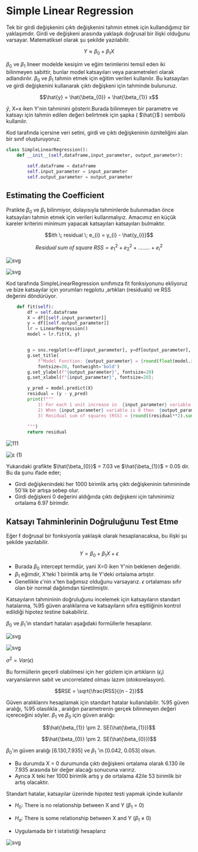 # Simple Linear Regression
Tek bir girdi değişkenini çıktı değişkenini tahmin etmek için kullandığımız bir yaklaşımdır. Girdi ve değişkeni arasında yaklaşık doğrusal bir ilişki olduğunu varsayar. Matematiksel olarak şu şekilde yazılabilir.
 ```math
  Y \approx \beta_{0} + \beta_{1} X
```
$\beta_{0}$ ve $\beta_{1}$ lineer modelde kesişim ve eğim terimlerini temsil eden iki bilinmeyen sabittir, bunlar model katsayıları veya parametreleri olarak adlandırılır.
$\beta_{0}$ ve $\beta_{1}$ tahmin etmek için eğitim verileri kullanılır. Bu katsayıları ve girdi değişkenini kullanarak çıktı değişkeni için tahminde bulunuruz.
```math
\hat{y} =  \hat{\beta_{0}} + \hat{\beta_{1}} x
```
$\hat{y}$, X=x iken Y'nin tahminini gösterir.Burada bilinmeyen bir parametre ve katsayı için tahmin edilen değeri belirtmek için şapka ( $\hat{}$ ) sembolü kullanılır.

Kod tarafında içersine veri setini, girdi ve çıktı değişkeninin özniteliğini alan bir sınıf oluşturuyoruz:

```python
class SimpleLinearRegression():
    def __init__(self,dataframe,input_parameter, output_parameter):

        self.dataframe = dataframe
        self.input_parameter = input_parameter
        self.output_parameter = output_parameter
```

## Estimating the Coefficient
Pratikte $\beta_{0}$ ve $\beta_{1}$ bilinmiyor, dolayısıyla tahminlerde bulunmadan önce katsayıları tahmin etmek için verileri kullanmalıyız. Amacımız en küçük kareler kriterini minimum yapacak katsayıları katsayıları bulmaktır.

```math
ith \; residual \; e_{i} = y_{i} - \hat{y_{i}}
```

```math
Residual \; sum \; of \; square \; RSS = e_{1}^2 + e_{2}^2 + ........ + e_{i}^2
```




![svg](https://github.com/fuatsezer/Machine-Learning/assets/63423939/9f5e7663-a1ba-4642-b414-9dbe9c775c0f)

![svg](https://github.com/fuatsezer/Machine-Learning/assets/63423939/0d9a6297-708b-4976-82f8-b336e371f829)

Kod tarafında SimpleLinearRegression sınıfımıza fit fonksiyonunu ekliyoruz ve bize katsayılar için yorumları regplotu ,artıkları (residuals) ve RSS değerini döndürüyor.

```python
    def fit(self):
        df = self.dataframe
        X = df[[self.input_parameter]]
        y = df[[self.output_parameter]]
        lr = LinearRegression()
        model = lr.fit(X, y)


        g = sns.regplot(x=df[input_parameter], y=df[output_parameter], scatter_kws={'color': 'r', 's': 9})
        g.set_title(
            f"Model Function: {output_parameter} = {round(float(model.intercept_[0]), 2)}+ {round(float(model.coef_[0]), 2)}*{input_parameter}",
            fontsize=20, fontweight='bold')
        g.set_ylabel(f"{output_parameter}", fontsize=20)
        g.set_xlabel(f"{input_parameter}", fontsize=20);

        y_pred = model.predict(X)
        residual = (y - y_pred)
        print(f"""
            1) For each 1 unit increase in  {input_parameter} variable there will be an average increase in {output_parameter} variable is {round(float(model.coef_[0]), 2)} units.
            2) When {input_parameter} variable is 0 then  {output_parameter} variable will on average is {round(float(model.intercept_[0]), 2)} units.
            3) Residual sum of squares (RSS) = {round((residual**2).sum()[0],2)}
        
        """)
        return residual
```
![111](https://github.com/fuatsezer/Machine-Learning/assets/63423939/fc90a848-efac-4a5b-8eba-4e6eb1521794)


![ε (1)](https://github.com/fuatsezer/Machine-Learning/assets/63423939/68005f31-46a2-4502-84ca-a40f08d74628)


Yukarıdaki grafikte $\hat{\beta_{0}}$ = 7.03 ve $\hat{\beta_{1}}$ = 0.05 dir. Bu da şunu ifade eder;
* Girdi değişkenindeki her 1000 birimlik artış çıktı değişkeninin tahmininde 50'lik bir artışa sebep olur.
* Girdi değişkeni 0 değerini aldığında çıktı değişkeni için tahminimiz ortalama 6.97 birimdir.



## Katsayı Tahminlerinin Doğruluğunu Test Etme

Eğer f doğrusal bir fonksiyonla yaklaşık olarak hesaplanacaksa, bu ilişki şu şekilde yazılabilir.
 ```math
  Y = \beta_{0} + \beta_{1} X + \epsilon
```
* Burada $\beta_{0}$ intercept termdür, yani X=0 iken Y'nin beklenen değeridir.
* $\beta_{1}$ eğimdir, X'teki 1 birimlik artış ile Y'deki ortalama artıştır.
* Genellikle $\epsilon$'nin x'ten bağımsız olduğunu varsayarız. $\epsilon$ ortalaması sıfır olan bir normal dağılımdan türetilmiştir.

Katsayıların tahmininin doğruluğunu incelemek için katsayıların standart hatalarına, %95 güven aralıklarına ve katsayıların sıfıra eşitliğinin kontrol edildiği hipotez testine bakabiliriz. 

$\beta_{0}$ ve $\beta_{1}$'in standart hataları aşağıdaki formüllerle hesaplanır.

![svg](https://github.com/fuatsezer/Machine-Learning/assets/63423939/8d65e788-87ff-47aa-b365-19942b7b3832)

![svg](https://github.com/fuatsezer/Machine-Learning/assets/63423939/2758509f-bb8d-450d-8091-e4055e16c625)<?xml version='1.0' encoding='UTF-8'?>

$\sigma^2 = Var(\epsilon)$

Bu formüllerin geçerli olabilmesi için her gözlem için artıkların ($\epsilon_i$) varyanslarının sabit ve uncorrelated olması lazım (otokorelasyon).

```math
RSE = \sqrt{\frac{RSS}{(n - 2}}
```

Güven aralıklarını hesaplamak için standart hatalar kullanılabilir. %95 güven aralığı, %95 olasılıkla , aralığın  parametrenin gerçek bilinmeyen değeri içereceğini söyler. $\beta_{1}$ ve $\beta_{0}$ için güven aralığı:

```math
\hat{\beta_{1}} \pm 2. SE(\hat{\beta_{1}})
```
```math
\hat{\beta_{0}} \pm 2. SE(\hat{\beta_{0}})
```

$\beta_{0}$'ın güven aralığı [6.130,7.935] ve $\beta_1$ 'in [0.042, 0.053] olsun.
* Bu durumda X = 0 durumunda çıktı değişkeni ortalama olarak 6.130 ile 7.935 arasında bir değer alacağı sonucuna varırız.
* Ayrıca X teki her 1000 birimlik artış y de ortalama 42ile 53 birimlik bir artış olacaktır.

Standart hatalar, katsayılar üzerinde hipotez testi yapmak içinde kullanılır
* $H_0$: There is no relationship between X and Y ($\beta_1$ = 0)
* $H_a$: There is some relationship between X and Y ($\beta_1$ $\neq$ 0)

* Uygulamada bir t istatistiği hesaplarız

![svg](https://github.com/fuatsezer/Machine-Learning/assets/63423939/0026ed2b-92a2-4d64-9e87-0e0e17fd4700)




